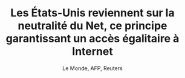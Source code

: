 ---
layout: post
title: "Les États-Unis reviennent sur la neutralité du Net, ce principe garantissant un accès égalitaire à Internet"
link: "https://www.lemonde.fr/pixels/article/2025/01/03/les-etats-unis-reviennent-en-arriere-sur-le-principe-de-la-neutralite-du-net_6479575_4408996.html"
author: "Le Monde, AFP, Reuters"
published_date: "03/01/2025"
description: "Nouveau rebondissement dans un interminable dossier : une cour d’appel américaine a aboli le principe de neutralité du Net, jeudi 2 janvier. Les trois juges de cette cour fédérale ont décidé que l’agence américaine des télécoms, la Commission fédérale des communications (FCC), n’avait pas l’autorité nécessaire pour imposer ce principe à l’industrie. Concrètement, le principe de neutralité du Net signifie que les fournisseurs d’accès à Internet (FAI) n’ont pas le droit de moduler la vitesse de débit en fonction des contenus. Il garantit donc en théorie l’accès égalitaire à Internet et est défendu par les grandes plateformes numériques ainsi que par de nombreuses organisations non gouvernementales (ONG). En son absence, les télécoms peuvent donc ralentir ou censurer certains sites, et favoriser d’autres services."
language: "fr"
categories: 
   - Liens
tags: "internet"
og-tags: "internet"
permalink: /:categories/:year/:month/:day/:title/
---